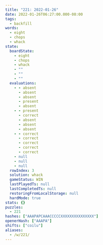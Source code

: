 ```yaml
---
title: "221: 2022-01-26"
date: 2022-01-26T06:27:00.000-08:00
tags:
  - backfill
words:
  - eight
  - chops
  - whack
state:
  boardState:
    - eight
    - chops
    - whack
    - ""
    - ""
    - ""
  evaluations:
    - - absent
      - absent
      - absent
      - present
      - absent
    - - present
      - correct
      - absent
      - absent
      - absent
    - - correct
      - correct
      - correct
      - correct
      - correct
    - null
    - null
    - null
  rowIndex: 3
  solution: whack
  gameStatus: WIN
  lastPlayedTs: null
  lastCompletedTs: null
  restoringFromLocalStorage: null
  hardMode: true
stats: {}
puzzles:
  - 221
hashes: ["AAAPAPCAAACCCCCXXXXXXXXXXXXXXX"]
openerHash: ["AAAPA"]
shifts: ["coilu"]
aliases:
  - /w/221/
---
```

<!-- more -->
